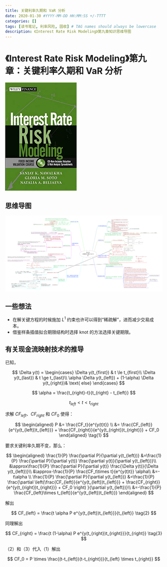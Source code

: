 ```yaml
---
title: 关键利率久期和 VaR 分析
date: 2020-01-30 #YYYY-MM-DD HH:MM:SS +/-TTTT
categories: []
tags: [读书笔记, 利率风险, 固收] # TAG names should always be lowercase
description: 《Interest Rate Risk Modeling》第九章知识思维导图
---
```


# 《Interest Rate Risk Modeling》第九章：关键利率久期和 VaR 分析

![](/img/irrm/cover.jpg)

## 思维导图

![](/img/irrm/ch9.png)

## 一些想法

* 在解关键方程的时候施加 $L^1$ 约束也许可以得到“稀疏解”，进而减少交易成本。
* 借鉴样条插值拟合期限结构时选择 knot 的方法选择关键期限。

## 有关现金流映射技术的推导

已知，

$$
\Delta y(t) =
\begin{cases}
\Delta y(t_{first}) & t \le t_{first}\\
\Delta y(t_{last}) & t \ge t_{last}\\
\alpha \Delta y(t_{left}) + (1-\alpha) \Delta y(t_{right})& \text{ else}
\end{cases}
$$

$$
\alpha = \frac{t_{right}-t}{t_{right} - t_{left}}
$$

$$
t_{left} < t < t_{right}
$$

求解 $CF_{left}$、$CF_{right}$ 和 $CF_0$ 使得：

$$
\begin{aligned}
P &= \frac{CF_t}{e^{y(t)t}} \\
&= \frac{CF_{left}}{e^{y(t_{left})t_{left}}} + \frac{CF_{right}}{e^{y(t_{right})t_{right}}} + CF_0
\end{aligned} \tag{1}
$$

要求关键利率久期不变，那么：

$$
\begin{aligned}
\frac{1}{P} \frac{\partial P}{\partial y(t_{left})}
&=\frac{1}{P} \frac{\partial P}{\partial y(t)} \frac{\partial y(t)}{\partial y(t_{left})}\\
&\approx\frac{1}{P} \frac{\partial P}{\partial y(t)} \frac{\Delta y(t)}{\Delta y(t_{left})}\\
&\approx-\frac{1}{P} \frac{CF_t\times t}{e^{y(t)t}} \alpha\\
&=-t\alpha \\
\frac{1}{P} \frac{\partial P}{\partial y(t_{left})}
&=\frac{1}{P} \frac{\partial \left(\frac{CF_{left}}{e^{y(t_{left})t_{left}}} + \frac{CF_{right}}{e^{y(t_{right})t_{right}}} + CF_0 \right) }{\partial y(t_{left})}\\
&=-\frac{1}{P} \frac{CF_{left}\times t_{left}}{e^{y(t_{left})t_{left}}}
\end{aligned}
$$

解出

$$
CF_{left} = \frac{t \alpha P e^{y(t_{left})t_{left}}}{t_{left}} \tag{2}
$$

同理解出

$$
CF_{right} = \frac{t (1-\alpha) P e^{y(t_{right})t_{right}}}{t_{right}} \tag{3}
$$

（2）和（3）代入（1）解出

$$
CF_0 = P \times \frac{(t-t_{left})(t-t_{right})}{t_{left} \times t_{right}}
$$
